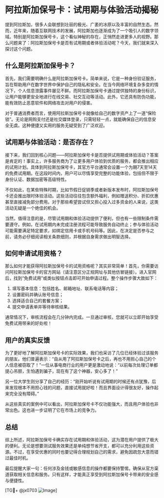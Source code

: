 # 阿拉斯加保号卡：试用期与体验活动揭秘

提到阿拉斯加，很多人会联想到壮丽的极光、广袤的冰原以及丰富的自然生态。然而，近年来，随着互联网技术的发展，阿拉斯加也逐渐成为了一个吸引人的数字领域。特别是阿拉斯加保号卡，这个看似神秘的存在，正悄然走进更多人的视野。那么问题来了：阿拉斯加保号卡是否有试用期或者体验活动呢？今天，我们就来深入探讨这个问题。

## 什么是阿拉斯加保号卡？

首先，我们需要明确什么是阿拉斯加保号卡。简单来说，它是一种身份验证服务，旨在帮助用户在数字世界中保护自己的隐私和安全。在当今网络环境复杂多变的情况下，个人信息泄露事件屡见不鲜。而阿拉斯加保号卡通过提供独特的身份标识，让用户能够更安全地进行在线交易、社交互动等活动。此外，它还具有防伪功能，能有效防止恶意软件和网络攻击对用户的侵害。

对于普通消费者而言，使用阿拉斯加保号卡就像给自己的数字资产上了一道“保险锁”。无论是网购支付还是社交媒体登录，只需轻轻一点，就能确保自己的信息安全无虞。这种便捷又实用的服务无疑受到了广泛欢迎。

## 试用期与体验活动：是否存在？

接下来，我们回到核心问题——阿拉斯加保号卡是否提供试用期或体验活动？答案是肯定的！事实上，许多服务商为了让更多用户体验到优质的服务，都会推出相应的试用计划。具体到阿拉斯加保号卡，其官方平台通常会设置一个为期7天至14天的免费试用期。在这段时间内，用户可以尽情享受完整的功能体验，包括但不限于身份认证、数据加密等高级特性。

不仅如此，在某些特殊时期，比如节假日促销季或者新版本发布时，阿拉斯加保号卡还会推出限时体验活动。这些活动往往包含额外福利，例如赠送积分、折扣优惠甚至直接减免部分费用。对于那些希望尝试但又担心投入过多资金的人来说，这类活动无疑是一个绝佳的机会。

当然，值得注意的是，尽管试用期和体验活动提供了便利，但也有一些限制条件需要遵守。例如，在试用期内未完成注册流程可能导致服务自动终止；参与体验活动可能需要满足特定要求，如绑定信用卡或手机号码等。因此，在决定是否参与之前，请务必仔细阅读相关条款细则，并根据自身需求做出明智选择。

## 如何申请试用资格？

那么如何才能获得阿拉斯加保号卡的试用资格呢？其实非常简单！首先，你需要访问阿拉斯加保号卡的官方网站（请注意区分正规网址与其他仿冒链接）。进入官网后，找到“免费试用”或类似按钮点击即可开始申请过程。整个操作步骤大致如下：

1. 填写基本信息：包括姓名、邮箱地址、联系电话等内容；
2. 设置密码并确认账号信息；
3. 选择适合自己的套餐方案；
4. 提交申请表单并等待审核结果。

通常情况下，审核流程会在几分钟内完成。一旦通过审核，您就可以立即开始享受免费试用带来的好处啦！

## 用户的真实反馈

为了更好地了解阿拉斯加保号卡的实际效果，我们也采访了几位已经体验过该服务的朋友。他们普遍表示：“自从用了阿拉斯加保号卡之后，再也不用担心自己的个人信息被窃取了！”一位从事电商行业的用户更是激动地说：“以前每次处理订单都提心吊胆，生怕遇到骗子，现在有了这个神器，安心多了！”

另一位大学生则分享了自己的经历：“刚开始听说有试用期的时候还有点犹豫，后来发现根本不用担心钱的问题，直接试用就好啦！而且界面设计得很友好，操作起来完全没有障碍。”

从这些真实的案例中可以看出，阿拉斯加保号卡不仅功能强大，而且用户体验也非常出色。这也进一步证明了它在市场上的竞争力。

## 总结

综上所述，阿拉斯加保号卡确实存在试用期和体验活动，这为潜在用户提供了极大的便利。无论是想要测试服务效果还是单纯想节省开支，都可以充分利用这些资源。不过，在享受优惠的同时也要记得合理规划自己的需求，避免因疏忽大意而错过最佳时机。

最后提醒大家一句：任何涉及金钱或敏感信息的操作都要保持警惕，确保从官方渠道获取相关信息和服务。只有这样，才能真正享受到阿拉斯加保号卡带来的安全感与便捷性。

[TG💪+ @jx0703 ![Image](https://github.com/user-attachments/assets/dbca1d08-cadb-493c-b0ec-ad6f7a83f270)]